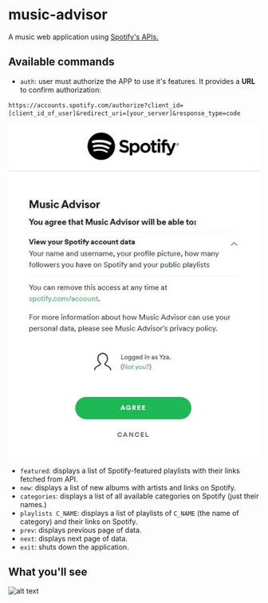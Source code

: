 # music-advisor
A music web application using [Spotify's APIs.](https://developer.spotify.com/documentation/web-api/reference/browse/)

## Available commands
- `auth`: user must authorize the APP to use it's features. It provides a **URL** to confirm authorization:
```
https://accounts.spotify.com/authorize?client_id=[client_id_of_user]&redirect_uri=[your_server]&response_type=code
```
![alt text](https://github.com/Gao-Yuying/music-advisor/blob/master/Music%20Advisor/task/src/advisor/res/auth.JPG "authorization page")
- `featured`: displays a list of Spotify-featured playlists with their links fetched from API.
- `new`: displays a list of new albums with artists and links on Spotify.
- `categories`: displays a list of all available categories on Spotify (just their names.)
- `playlists C_NAME`: displays a list of playlists of `C_NAME` (the name of category) and their links on Spotify.
- `prev`: displays previous page of data.
- `next`: displays next page of data.
- `exit`: shuts down the application.

## What you'll see
![alt text](https://github.com/Gao-Yuying/music-advisor/blob/master/Music%20Advisor/task/src/advisor/res/demo.gif "demo")
